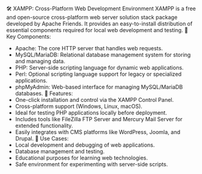 

🛠️ XAMPP: Cross-Platform Web Development Environment
XAMPP is a free and open-source cross-platform web server solution stack package developed by Apache Friends. It provides an easy-to-install distribution of essential components required for local web development and testing.
🔧 Key Components:
- Apache: The core HTTP server that handles web requests.
- MySQL/MariaDB: Relational database management system for storing and managing data.
- PHP: Server-side scripting language for dynamic web applications.
- Perl: Optional scripting language support for legacy or specialized applications.
- phpMyAdmin: Web-based interface for managing MySQL/MariaDB databases.
🚀 Features:
- One-click installation and control via the XAMPP Control Panel.
- Cross-platform support (Windows, Linux, macOS).
- Ideal for testing PHP applications locally before deployment.
- Includes tools like FileZilla FTP Server and Mercury Mail Server for extended functionality.
- Easily integrates with CMS platforms like WordPress, Joomla, and Drupal.
🧪 Use Cases:
- Local development and debugging of web applications.
- Database management and testing.
- Educational purposes for learning web technologies.
- Safe environment for experimenting with server-side scripts.

